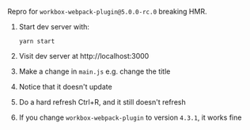 Repro for `workbox-webpack-plugin@5.0.0-rc.0` breaking HMR.

1. Start dev server with:

   ```
   yarn start
   ```

1. Visit dev server at http://localhost:3000

1. Make a change in `main.js` e.g. change the title

1. Notice that it doesn't update

1. Do a hard refresh Ctrl+R, and it still doesn't refresh

1. If you change `workbox-webpack-plugin` to version `4.3.1`, it works fine
